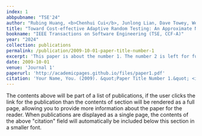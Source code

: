 ```yaml
---
index: 1
abbpubname: "TSE'24"
author: "Rubing Huang, <b>Chenhui Cui</b>, Junlong Lian, Dave Towey, Weifeng Sun, and Haibo Chen"
title: "Toward Cost-effective Adaptive Random Testing: An Approximate Nearest Neighbor Approach"
bookname: "IEEE Transactions on Software Engineering (TSE, CCF-A)"
year: "2024"
collection: publications
permalink: /publication/2009-10-01-paper-title-number-1
excerpt: 'This paper is about the number 1. The number 2 is left for future work.'
date: 2009-10-01
venue: 'Journal 1'
paperurl: 'http://academicpages.github.io/files/paper1.pdf'
citation: 'Your Name, You. (2009). &quot;Paper Title Number 1.&quot; <i>Journal 1</i>. 1(1).'
---
```


The contents above will be part of a list of publications, if the user clicks the link for the publication than the contents of section will be rendered as a full page, allowing you to provide more information about the paper for the reader. When publications are displayed as a single page, the contents of the above "citation" field will automatically be included below this section in a smaller font.
